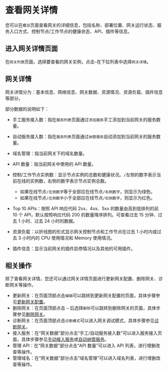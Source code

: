 # 查看网关详情

您可以在`概览`页面查看网关的详细信息，包括名称、部署位置、网关运行状态、服务入口方式、控制节点/工作节点的健康状态、API、插件等信息。

## 进入网关详情页面

在`网关列表`页面，选择要查看的网关实例，点击`⋯`在下拉列表中选择`网关详情`。



## 网关详情

网关详情分为：基本信息、网络信息、网关数据、资源情况、资源负载、插件信息等部分。

部分数据的说明如下：

- 手工服务接入数：指在`服务列表`页面通过`添加服务`手工添加到当前网关的服务数量。
- 自动服务接入数：指在`服务列表`页面通过`纳管服务`自动添加到当前网关的服务数量。
- 域名管理：指当前网关下的域名数量。
- API 数量：指当前网关中使用的 API 数量。
- 控制/工作节点实例数：显示节点实例的总数和健康状况。`/`左侧的数字表示当前在线的实例数，右侧的数字表示节点实例总数。

    - 如果在线节点`/左侧数字`等于全部应在线节点`/右侧数字`，则显示为绿色。
    - 如果在线节点`/左侧数字`小于全部应在线节点`/右侧数字`，则显示为红色。

- Top 10 APIs：按照 API 响应代码 2xx、4xx、5xx 的数量由高到低排列的前 10 个 API，默认按照响应代码 200 的数量降序排列。可查看过去 15 分钟、过去 1 小时、过去 24 小时的数据。
- 资源负载：以折线图的形式显示网关控制节点和工作节点在过去 1 小时内或过去 3 小时内的 CPU 使用情况和 Memory 使用情况。
- 插件信息：显示当前网关的插件启停情况以及其他的可用插件。


## 相关操作

除了查看网关详情，您还可以通过网关详情页面进行更新网关配置、删除网关、诊断网关等操作。

- 更新网关：在页面顶部点击`编辑`可以跳转到更新网关配置的页面，具体步骤参见[更新网关配置](update-gateway.md)。
- 删除网关：在页面顶部点击 `⋯` 后选择`删除`可以跳转到删除网关的页面，具体步骤参见[删除网关](delete-gateway.md)。
- 诊断网关：在页面顶部点击`诊断模式`可以进入网关调试模式，具体步骤参见[诊断网关](diagnose-gateway.md)。
- 接入服务：在“网关数据”部分点击“手工/自动服务接入数”可以进入服务接入页面，具体步骤参见[手动接入服务](../service/manual-integrate.md)或[自动纳管服务](../service/auto-manage.md)。
- 管理 API：在“网关数据”部分点击“API 数量”可以进入 API 列表，进行增删改查等操作。
- 管理域名：在“网关数据”部分点击“域名管理”可以进入域名列表，进行增删改查等操作。